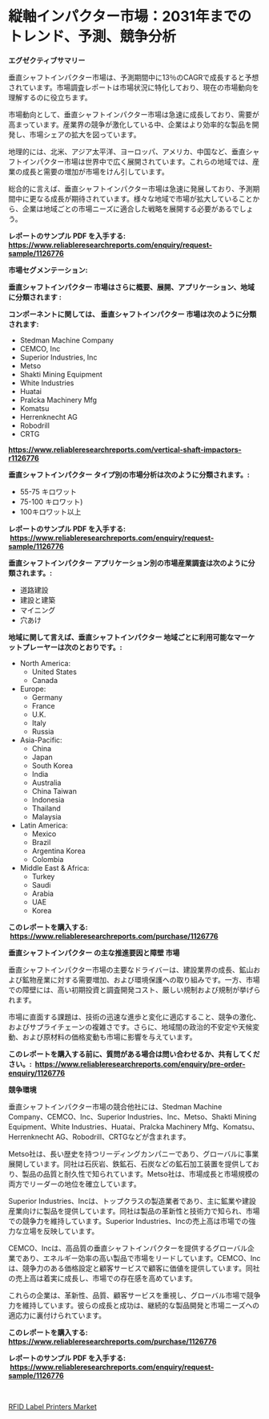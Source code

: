 <p><h1>縦軸インパクター市場：2031年までのトレンド、予測、競争分析</h1></p><p><strong>エグゼクティブサマリー</strong></p>
<p><p>垂直シャフトインパクター市場は、予測期間中に13％のCAGRで成長すると予想されています。市場調査レポートは市場状況に特化しており、現在の市場動向を理解するのに役立ちます。</p><p>市場動向として、垂直シャフトインパクター市場は急速に成長しており、需要が高まっています。産業界の競争が激化している中、企業はより効率的な製品を開発し、市場シェアの拡大を図っています。</p><p>地理的には、北米、アジア太平洋、ヨーロッパ、アメリカ、中国など、垂直シャフトインパクター市場は世界中で広く展開されています。これらの地域では、産業の成長と需要の増加が市場をけん引しています。</p><p>総合的に言えば、垂直シャフトインパクター市場は急速に発展しており、予測期間中に更なる成長が期待されています。様々な地域で市場が拡大していることから、企業は地域ごとの市場ニーズに適合した戦略を展開する必要があるでしょう。</p></p>
<p><strong>レポートのサンプル PDF を入手する: <a href="https://www.reliableresearchreports.com/enquiry/request-sample/1126776">https://www.reliableresearchreports.com/enquiry/request-sample/1126776</a></strong></p>
<p><strong>市場セグメンテーション:</strong></p>
<p><strong> 垂直シャフトインパクター 市場はさらに概要、展開、アプリケーション、地域に分類されます :</strong></p>
<p><strong>コンポーネントに関しては、 垂直シャフトインパクター 市場は次のように分類されます: &nbsp;</strong></p>
<p><ul><li>Stedman Machine Company</li><li>CEMCO, Inc</li><li>Superior Industries, Inc</li><li>Metso</li><li>Shakti Mining Equipment</li><li>White Industries</li><li>Huatai</li><li>Pralcka Machinery Mfg</li><li>Komatsu</li><li>Herrenknecht AG</li><li>Robodrill</li><li>CRTG</li></ul></p>
<p><strong><a href="https://www.reliableresearchreports.com/vertical-shaft-impactors-r1126776">https://www.reliableresearchreports.com/vertical-shaft-impactors-r1126776</a></strong></p>
<p><strong> 垂直シャフトインパクター タイプ別の市場分析は次のように分類されます。:</strong></p>
<p><ul><li>55-75 キロワット</li><li>75-100 キロワット)</li><li>100キロワット以上</li></ul></p>
<p><strong>レポートのサンプル PDF を入手する: &nbsp;<a href="https://www.reliableresearchreports.com/enquiry/request-sample/1126776">https://www.reliableresearchreports.com/enquiry/request-sample/1126776</a></strong></p>
<p><strong> 垂直シャフトインパクター アプリケーション別の市場産業調査は次のように分類されます。:</strong></p>
<p><ul><li>道路建設</li><li>建設と建築</li><li>マイニング</li><li>穴あけ</li></ul></p>
<p><strong>地域に関して言えば、垂直シャフトインパクター 地域ごとに利用可能なマーケットプレーヤーは次のとおりです。:</strong></p>
<p><ul>
    <li>
        North America:
        <ul>
            <li>United States</li>
            <li>Canada</li>
        </ul>
    </li>
    <li>
        Europe:
        <ul>
            <li>Germany</li>
            <li>France</li>
            <li>U.K.</li>
            <li>Italy</li>
            <li>Russia</li>
        </ul>
    </li>
    <li>
        Asia-Pacific:
        <ul>
            <li>China</li>
            <li>Japan</li>
            <li>South Korea</li>
            <li>India</li>
            <li>Australia</li>
            <li>China Taiwan</li>
            <li>Indonesia</li>
            <li>Thailand</li>
            <li>Malaysia</li>
        </ul>
    </li>
    <li>
        Latin America:
        <ul>
            <li>Mexico</li>
            <li>Brazil</li>
            <li>Argentina Korea</li>
            <li>Colombia</li>
        </ul>
    </li>
    <li>
        Middle East & Africa:
        <ul>
            <li>Turkey</li>
            <li>Saudi</li>
            <li>Arabia</li>
            <li>UAE</li>
            <li>Korea</li>
        </ul>
    </li>
    </ul></p>
<p><strong>このレポートを購入する: &nbsp;<a href="https://www.reliableresearchreports.com/purchase/1126776">https://www.reliableresearchreports.com/purchase/1126776</a></strong></p>
<p><strong>垂直シャフトインパクター の主な推進要因と障壁 市場</strong></p>
<p><p>垂直シャフトインパクター市場の主要なドライバーは、建設業界の成長、鉱山および鉱物産業に対する需要増加、および環境保護への取り組みです。一方、市場での障壁には、高い初期投資と調査開発コスト、厳しい規制および規制が挙げられます。</p><p>市場に直面する課題は、技術の迅速な進歩と変化に適応すること、競争の激化、およびサプライチェーンの複雑さです。さらに、地域間の政治的不安定や天候変動、および原材料の価格変動も市場に影響を与えています。</p></p>
<p><strong>このレポートを購入する前に、質問がある場合は問い合わせるか、共有してください。:&nbsp; <a href="https://www.reliableresearchreports.com/enquiry/pre-order-enquiry/1126776">https://www.reliableresearchreports.com/enquiry/pre-order-enquiry/1126776</a></strong></p>
<p><strong>競争環境</strong></p>
<p><p>垂直シャフトインパクター市場の競合他社には、Stedman Machine Company、CEMCO、Inc、Superior Industries、Inc、Metso、Shakti Mining Equipment、White Industries、Huatai、Pralcka Machinery Mfg、Komatsu、Herrenknecht AG、Robodrill、CRTGなどが含まれます。</p><p>Metso社は、長い歴史を持つリーディングカンパニーであり、グローバルに事業展開しています。同社は石灰岩、鉄鉱石、石炭などの鉱石加工装置を提供しており、製品の品質と耐久性で知られています。Metso社は、市場成長と市場規模の両方でリーダーの地位を確立しています。</p><p>Superior Industries、Incは、トップクラスの製造業者であり、主に鉱業や建設産業向けに製品を提供しています。同社は製品の革新性と技術力で知られ、市場での競争力を維持しています。Superior Industries、Incの売上高は市場での強力な立場を反映しています。</p><p>CEMCO、Incは、高品質の垂直シャフトインパクターを提供するグローバル企業であり、エネルギー効率の高い製品で市場をリードしています。CEMCO、Incは、競争力のある価格設定と顧客サービスで顧客に価値を提供しています。同社の売上高は着実に成長し、市場での存在感を高めています。</p><p>これらの企業は、革新性、品質、顧客サービスを重視し、グローバル市場で競争力を維持しています。彼らの成長と成功は、継続的な製品開発と市場ニーズへの適応力に裏付けられています。</p></p>
<p><strong>このレポートを購入する: &nbsp; <a href="https://www.reliableresearchreports.com/purchase/1126776">https://www.reliableresearchreports.com/purchase/1126776</a></strong></p>
<p><strong>レポートのサンプル PDF を入手する: &nbsp;<a href="https://www.reliableresearchreports.com/enquiry/request-sample/1126776">https://www.reliableresearchreports.com/enquiry/request-sample/1126776</a></strong><strong></strong></p>
<p>&nbsp;</p>
<p><p><a href="https://artistic-helicopter-ca9.notion.site/Analyzing-RFID-Label-Printers-Market-Global-Industry-Perspective-and-Forecast-2024-to-2031-98942d5d597a477d9e3dddd9ad0a9b57">RFID Label Printers Market</a></p></p>